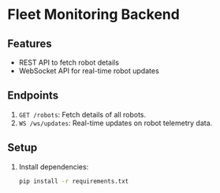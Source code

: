 # Fleet Monitoring Backend

## Features
- REST API to fetch robot details
- WebSocket API for real-time robot updates

## Endpoints
1. `GET /robots`: Fetch details of all robots.
2. `WS /ws/updates`: Real-time updates on robot telemetry data.

## Setup
1. Install dependencies:
   ```bash
   pip install -r requirements.txt
